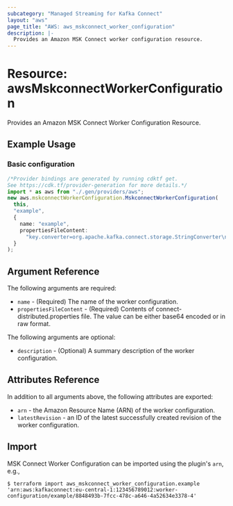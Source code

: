 ```yaml
---
subcategory: "Managed Streaming for Kafka Connect"
layout: "aws"
page_title: "AWS: aws_mskconnect_worker_configuration"
description: |-
  Provides an Amazon MSK Connect worker configuration resource.
---
```


# Resource: awsMskconnectWorkerConfiguration

Provides an Amazon MSK Connect Worker Configuration Resource.

## Example Usage

### Basic configuration

```typescript
/*Provider bindings are generated by running cdktf get.
See https://cdk.tf/provider-generation for more details.*/
import * as aws from "./.gen/providers/aws";
new aws.mskconnectWorkerConfiguration.MskconnectWorkerConfiguration(
  this,
  "example",
  {
    name: "example",
    propertiesFileContent:
      "key.converter=org.apache.kafka.connect.storage.StringConverter\nvalue.converter=org.apache.kafka.connect.storage.StringConverter\n",
  }
);

```

## Argument Reference

The following arguments are required:

* `name` - (Required) The name of the worker configuration.
* `propertiesFileContent` - (Required) Contents of connect-distributed.properties file. The value can be either base64 encoded or in raw format.

The following arguments are optional:

* `description` - (Optional) A summary description of the worker configuration.

## Attributes Reference

In addition to all arguments above, the following attributes are exported:

* `arn` - the Amazon Resource Name (ARN) of the worker configuration.
* `latestRevision` - an ID of the latest successfully created revision of the worker configuration.

## Import

MSK Connect Worker Configuration can be imported using the plugin's `arn`, e.g.,

```console
$ terraform import aws_mskconnect_worker_configuration.example 'arn:aws:kafkaconnect:eu-central-1:123456789012:worker-configuration/example/8848493b-7fcc-478c-a646-4a52634e3378-4'
```
